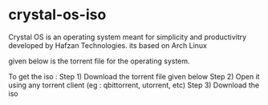 # crystal-os-iso

Crystal OS is an operating system meant for simplicity and productivitry developed by Hafzan Technologies.
its based on Arch Linux

given below is the torrent file for the operating system.

To get the iso :
Step 1) Download the torrent file given below
Step 2) Open it using any torrent client (eg : qbittorrent, utorrent, etc)
Step 3) Download the iso

